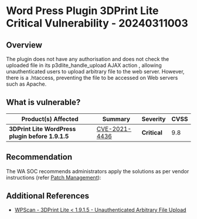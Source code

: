 # Word Press Plugin 3DPrint Lite Critical Vulnerability - 20240311003

## Overview

The plugin does not have any authorisation and does not check the uploaded file in its p3dlite_handle_upload AJAX action , allowing unauthenticated users to upload arbitrary file to the web server. However, there is a .htaccess, preventing the file to be accessed on Web servers such as Apache.

## What is vulnerable?

| Product(s) Affected                                                      | Summary                                                           | Severity     | CVSS |
| ------------------------------------------------------------------------ | ----------------------------------------------------------------- | ------------ | ---- |
| **3DPrint Lite WordPress plugin before 1.9.1.5** | [CVE-2021-4436](https://nvd.nist.gov/vuln/detail/CVE-2021-4436) | **Critical** | 9.8  |

## Recommendation

The WA SOC recommends administrators apply the solutions as per vendor instructions (refer [Patch Management](../guidelines/patch-management.md)):


## Additional References

- [WPScan - 3DPrint Lite < 1.9.1.5 - Unauthenticated Arbitrary File Upload](https://wpscan.com/vulnerability/c46ecd0d-a132-4ad6-b936-8acde3a09282/)

